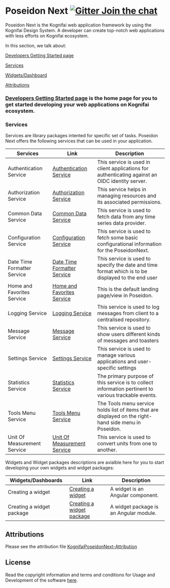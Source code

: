  
# Poseidon Next  [![Gitter Join the chat](https://badges.gitter.im/Join%20Chat.svg)](https://gitter.im/kognifai/Lobby)

Poseidon Next is the Kognifai web application framework by using the Kognifai Design System. A developer can create top-notch web applications with less efforts on Kognifai ecosystem.

In this section, we talk about:

[Developers Getting Started page](#anchors-in-markdown)

[Services](#Services)

[Widgets/Dashboard](https://github.com/kognifai/PoseidonNext-Framework/blob/master/SDK-documentation/Dashboards/Creating-a-widget.md)

[Attributions](https://github.com/kognifai/PoseidonNext-Framework/blob/master/KognifaiPoseidonNext-Attribution.pdf)

### [Developers Getting Started page](https://github.com/kognifai/PoseidonNext-Framework/blob/master/Developers-Getting-Started.md) is the home page for you to get started developing your web applications on Kognifai ecosystem. 

### Services

Services are library packages intented for specific set of tasks. Poseidon Next offers the following services that can be used in your application.

| Services| Link | Description  
|-------------------------|---------------|--------
 Authentication Service | [Authentication Service](https://github.com/kognifai/PoseidonNext-Framework/blob/master/SDK-documentation/Authentication-Service.md)|This service is used in client applications for authenticating against an OIDC identity server. |
 Authorization Service| [Authorization Service](https://github.com/kognifai/PoseidonNext-Framework/blob/master/SDK-documentation/Authorization-Service.md)|This service helps in managing resources and its associated permissions. |
  Common Data Service | [Common Data Service](https://github.com/kognifai/PoseidonNext-Framework/blob/master/SDK-documentation/Common-Data-Service.md)|This service is used to fetch data from any time series data provider. |
 Configuration Service | [Configuration Service](https://github.com/kognifai/PoseidonNext-Framework/blob/master/SDK-documentation/Configuration-Service.md)|This service is used to fetch some basic configurational information for the PoseidonNext.  |
 Date Time Formatter Service |  [Date Time Formatter Service](https://github.com/kognifai/PoseidonNext-Framework/blob/master/SDK-documentation/Date-Time-Formatter-Service.md)|This service is used to specify the date and time format which is to be displayed to the end user |
  Home and Favorites Service | [Home and Favorites Service](https://github.com/kognifai/PoseidonNext-Framework/blob/master/SDK-documentation/Home-and-Favorites-Service.md)|This is the default landing page/view in Poseidon.  |
 Logging Service | [Logging Service](https://github.com/kognifai/PoseidonNext-Framework/blob/master/SDK-documentation/Logging-Service.md)|This service is used to log messages from client to a centralised repository.  |
  Message Service | [Message Service](https://github.com/kognifai/PoseidonNext-Framework/blob/master/SDK-documentation/Message-Service.md)|This service is  used to show users different kinds of messages and toasters  |
 Settings Service | [Settings Service](https://github.com/kognifai/PoseidonNext-Framework/blob/master/SDK-documentation/Settings-Service.md)|This service is used to manage various applications and user-specific settings |The primary purpose of this service is to collect information pertinent to various trackable events |
 Statistics Service |  [Statistics Service](https://github.com/kognifai/PoseidonNext-Framework/blob/master/SDK-documentation/Statistics-Service.md)|The primary purpose of this service is to collect information pertinent to various trackable events. |
 Tools Menu Service| [Tools Menu Service](https://github.com/kognifai/PoseidonNext-Framework/blob/master/SDK-documentation/Tools-Menu-Service.md)|The Tools menu service holds list of items that are displayed on the right-hand side menu in Poseidon.  |
Unit Of Measurement Service| [Unit Of Measurement Service](https://github.com/kognifai/PoseidonNext-Framework/blob/master/SDK-documentation/Unit-Of-Measurement-Service.md)|This service is used to convert units from one to another.   |

 Widgets and Widget packages descriptions are avialble here for you to start developing your own widgets and widget packages:

| Widgets/Dashboards | Link | Description | 
|-------------------------|------------------| ---------------|
  Creating a widget | [Creating a widget](https://github.com/kognifai/PoseidonNext-Framework/blob/master/SDK-documentation/Dashboards/Creating-a-widget.md)|A widget is an Angular component. |
  Creating a widget package | [Creating a widget package](https://github.com/kognifai/PoseidonNext-Framework/blob/master/SDK-documentation/Dashboards/Creating-a-widgets-package.md)|A widget package is an Angular module.|
  
## Attributions
Please see the attribution file [KognifaiPoseidonNext-Attribution](https://github.com/kognifai/PoseidonNext_Samples/blob/master/KognifaiPoseidonNext-Attribution.pdf)

## License
Read the copyright information and terms and conditions for Usage and Development of the software [here](https://github.com/kognifai/Kognifai/blob/master/License.md#copyright--year-kongsberg-digital-as).

